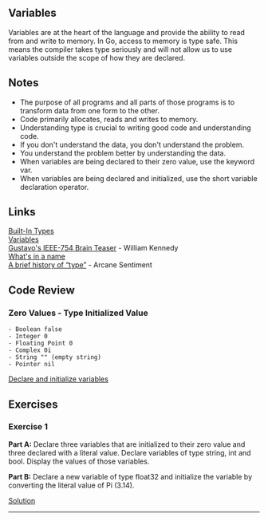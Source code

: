 ## Variables

Variables are at the heart of the language and provide the ability to read from and write to memory. In Go, access to memory is type safe. This means the compiler takes type seriously and will not allow us to use variables outside the scope of how they are declared.

## Notes

- The purpose of all programs and all parts of those programs is to transform data from one form to the other.
- Code primarily allocates, reads and writes to memory.
- Understanding type is crucial to writing good code and understanding code.
- If you don't understand the data, you don't understand the problem.
- You understand the problem better by understanding the data.
- When variables are being declared to their zero value, use the keyword var.
- When variables are being declared and initialized, use the short variable declaration operator.

## Links

[Built-In Types](http://golang.org/ref/spec#Boolean_types)  
[Variables](https://golang.org/doc/effective_go.html#variables)  
[Gustavo's IEEE-754 Brain Teaser](https://www.ardanlabs.com/blog/2013/08/gustavos-ieee-754-brain-teaser.html) - William Kennedy  
[What's in a name](https://www.youtube.com/watch?v=sFUSP8Au_PE)  
[A brief history of “type”](http://arcanesentiment.blogspot.com/2015/01/a-brief-history-of-type.html) - Arcane Sentiment

## Code Review

### Zero Values - Type Initialized Value

    - Boolean false
    - Integer 0
    - Floating Point 0
    - Complex 0i
    - String "" (empty string)
    - Pointer nil

[Declare and initialize variables](https://github.com/deeprajsshetty/GolangTraining/blob/master/004-Language%20Syntax/001-Variables/001-DeclareAndInitializeVariables/main.go)

## Exercises

### Exercise 1

**Part A:** Declare three variables that are initialized to their zero value and three declared with a literal value. Declare variables of type string, int and bool. Display the values of those variables.

**Part B:** Declare a new variable of type float32 and initialize the variable by converting the literal value of Pi (3.14).

[Solution](https://github.com/deeprajsshetty/GolangTraining/blob/master/004-Language%20Syntax/001-Variables/002-Exercise/main.go) 

---

